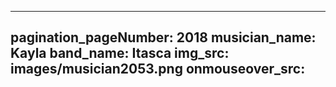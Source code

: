 ------
pagination_pageNumber: 2018
musician_name: Kayla
band_name: Itasca
img_src: images/musician2053.png
onmouseover_src: 
------